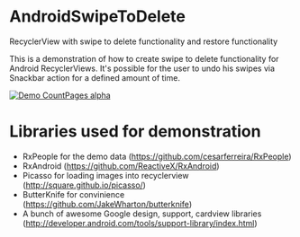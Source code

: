 # AndroidSwipeToDelete
RecyclerView with swipe to delete functionality and restore functionality

This is a demonstration of how to create swipe to delete functionality for Android RecyclerViews. 
It's possible for the user to undo his swipes via Snackbar action for a defined amount of time. 

[![Demo CountPages alpha](https://raw.githubusercontent.com/flowolf86/AndroidSwipeToDelete/master/app/src/main/res/raw/demonstration.gif)](https://www.youtube.com/watch?v=Xsc0PtpmhMU)

# Libraries used for demonstration
* RxPeople for the demo data (https://github.com/cesarferreira/RxPeople)
* RxAndroid (https://github.com/ReactiveX/RxAndroid)
* Picasso for loading images into recyclerview (http://square.github.io/picasso/)
* ButterKnife for convinience (https://github.com/JakeWharton/butterknife)
* A bunch of awesome Google design, support, cardview libraries (http://developer.android.com/tools/support-library/index.html)
